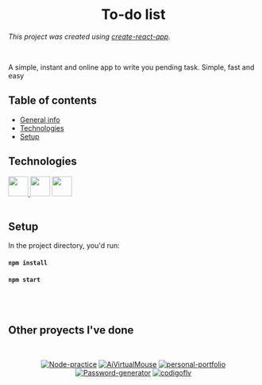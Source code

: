 <h1 align="center" id="general-info">To-do list</h1>

_This project was created using [create-react-app](https://create-react-app.dev)._

<br/>

<p>A simple, instant and online app to write you pending task. Simple, fast and easy</p>

## Table of contents
* [General info](#general-info)
* [Technologies](#technologies)
* [Setup](#setup)

<h2 id="technologies">Technologies</h2>

<a href="https://reactjs.org"><img width="40" src="https://cdn4.iconfinder.com/data/icons/logos-3/600/React.js_logo-1024.png"/> </a>
<a><img width= "40px" src = "https://www.smith-consulting.com/portals/0/Images/DNN-Store/css.png"/></a>
<a><img width= "40px" src = "https://clipground.com/images/html5-logo-2.png"/></a>
<br/>
<br/>

<h2 id="setup">Setup</h2>

In the project directory, you'd run:

#### `npm install`
#### `npm start`

<br/>
<br/>

<h2> Other proyects I've done </h2>
<br/>

<div align="center">

  [![Node-practice](https://github-readme-stats.vercel.app/api/pin/?username=ema4hhh&repo=Node-practice&theme=github_dark)](https://github.com/ema4hhh/Node-practice)
  [![AiVirtualMouse](https://github-readme-stats.vercel.app/api/pin/?username=ema4hhh&repo=AiVirtualMouse&theme=github_dark)](https://github.com/ema4hhh/AiVirtualMouse)
  [![personal-portfolio](https://github-readme-stats.vercel.app/api/pin/?username=ema4hhh&repo=personal-portfolio&theme=github_dark)](https://github.com/ema4hhh/personal-portfolio)
  [![Password-generator](https://github-readme-stats.vercel.app/api/pin/?username=ema4hhh&repo=Password-generator&theme=github_dark)](https://github.com/ema4hhh/Password-Generator)
  [![codigoflv](https://github-readme-stats.vercel.app/api/pin/?username=ema4hhh&repo=codigoflv&theme=github_dark)](https://github.com/ema4hhh/codigoflv)
</div>
